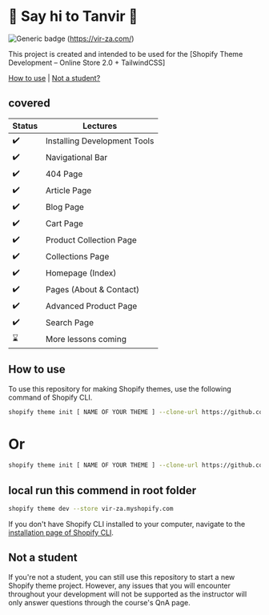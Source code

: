 # :wave: Say hi to Tanvir :wave:

![Generic badge](https://tanvir.vir-za.com/wp-content/uploads/2023/05/virzaOk.gif)
(https://vir-za.com/)

This project is created and intended to be used for the [Shopify Theme Development – Online Store 2.0 + TailwindCSS]


[How to use](#how-to-use) | [Not a student?](#not-a-student)

## covered

Status | Lectures
------------ | -------------
:heavy_check_mark: | Installing Development Tools
:heavy_check_mark: | Navigational Bar
:heavy_check_mark: | 404 Page
:heavy_check_mark: | Article Page
:heavy_check_mark: | Blog Page
:heavy_check_mark: | Cart Page
:heavy_check_mark: | Product Collection Page
:heavy_check_mark: | Collections Page
:heavy_check_mark: | Homepage (Index)
:heavy_check_mark: | Pages (About & Contact)
:heavy_check_mark: | Advanced Product Page
:heavy_check_mark: | Search Page
:hourglass: | More lessons coming

## How to use

To use this repository for making Shopify themes, use the following command of Shopify CLI.
```sh
shopify theme init [ NAME OF YOUR THEME ] --clone-url https://github.com/polidario/Elizabeth_Clean
```
# Or
```sh
shopify theme init [ NAME OF YOUR THEME ] --clone-url https://github.com/1mdalamin1/shopify
```

## local run this commend in root folder
```sh
shopify theme dev --store vir-za.myshopify.com
```
If you don't have Shopify CLI installed to your computer, navigate to the [installation page of Shopify CLI](https://shopify.dev/themes/tools/cli/installation).

## Not a student

If you're not a student, you can still use this repository to start a new Shopify theme project. However, any issues that you will encounter throughout your development will not be supported as the instructor will only answer questions through the course's QnA page.
